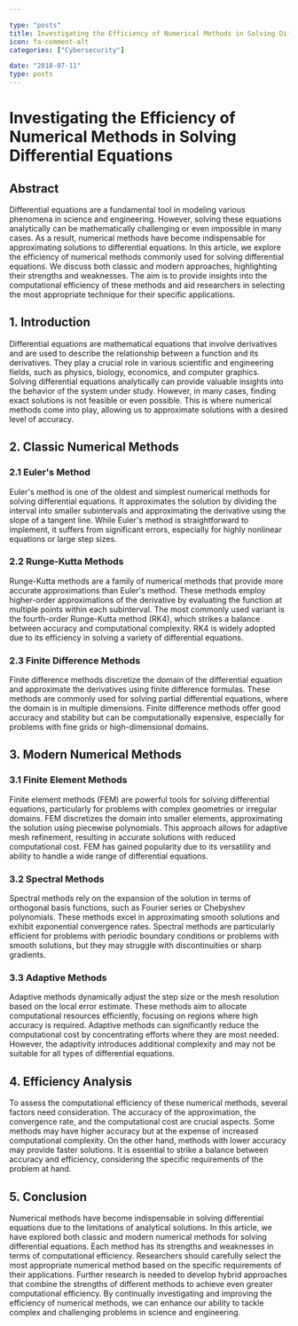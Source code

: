 ```yaml
---

type: "posts"
title: Investigating the Efficiency of Numerical Methods in Solving Differential Equations
icon: fa-comment-alt
categories: ["Cybersecurity"]

date: "2018-07-11"
type: posts
---
```





# Investigating the Efficiency of Numerical Methods in Solving Differential Equations

## Abstract
Differential equations are a fundamental tool in modeling various phenomena in science and engineering. However, solving these equations analytically can be mathematically challenging or even impossible in many cases. As a result, numerical methods have become indispensable for approximating solutions to differential equations. In this article, we explore the efficiency of numerical methods commonly used for solving differential equations. We discuss both classic and modern approaches, highlighting their strengths and weaknesses. The aim is to provide insights into the computational efficiency of these methods and aid researchers in selecting the most appropriate technique for their specific applications.

## 1. Introduction
Differential equations are mathematical equations that involve derivatives and are used to describe the relationship between a function and its derivatives. They play a crucial role in various scientific and engineering fields, such as physics, biology, economics, and computer graphics. Solving differential equations analytically can provide valuable insights into the behavior of the system under study. However, in many cases, finding exact solutions is not feasible or even possible. This is where numerical methods come into play, allowing us to approximate solutions with a desired level of accuracy.

## 2. Classic Numerical Methods
### 2.1 Euler's Method
Euler's method is one of the oldest and simplest numerical methods for solving differential equations. It approximates the solution by dividing the interval into smaller subintervals and approximating the derivative using the slope of a tangent line. While Euler's method is straightforward to implement, it suffers from significant errors, especially for highly nonlinear equations or large step sizes.

### 2.2 Runge-Kutta Methods
Runge-Kutta methods are a family of numerical methods that provide more accurate approximations than Euler's method. These methods employ higher-order approximations of the derivative by evaluating the function at multiple points within each subinterval. The most commonly used variant is the fourth-order Runge-Kutta method (RK4), which strikes a balance between accuracy and computational complexity. RK4 is widely adopted due to its efficiency in solving a variety of differential equations.

### 2.3 Finite Difference Methods
Finite difference methods discretize the domain of the differential equation and approximate the derivatives using finite difference formulas. These methods are commonly used for solving partial differential equations, where the domain is in multiple dimensions. Finite difference methods offer good accuracy and stability but can be computationally expensive, especially for problems with fine grids or high-dimensional domains.

## 3. Modern Numerical Methods
### 3.1 Finite Element Methods
Finite element methods (FEM) are powerful tools for solving differential equations, particularly for problems with complex geometries or irregular domains. FEM discretizes the domain into smaller elements, approximating the solution using piecewise polynomials. This approach allows for adaptive mesh refinement, resulting in accurate solutions with reduced computational cost. FEM has gained popularity due to its versatility and ability to handle a wide range of differential equations.

### 3.2 Spectral Methods
Spectral methods rely on the expansion of the solution in terms of orthogonal basis functions, such as Fourier series or Chebyshev polynomials. These methods excel in approximating smooth solutions and exhibit exponential convergence rates. Spectral methods are particularly efficient for problems with periodic boundary conditions or problems with smooth solutions, but they may struggle with discontinuities or sharp gradients.

### 3.3 Adaptive Methods
Adaptive methods dynamically adjust the step size or the mesh resolution based on the local error estimate. These methods aim to allocate computational resources efficiently, focusing on regions where high accuracy is required. Adaptive methods can significantly reduce the computational cost by concentrating efforts where they are most needed. However, the adaptivity introduces additional complexity and may not be suitable for all types of differential equations.

## 4. Efficiency Analysis
To assess the computational efficiency of these numerical methods, several factors need consideration. The accuracy of the approximation, the convergence rate, and the computational cost are crucial aspects. Some methods may have higher accuracy but at the expense of increased computational complexity. On the other hand, methods with lower accuracy may provide faster solutions. It is essential to strike a balance between accuracy and efficiency, considering the specific requirements of the problem at hand.

## 5. Conclusion
Numerical methods have become indispensable in solving differential equations due to the limitations of analytical solutions. In this article, we have explored both classic and modern numerical methods for solving differential equations. Each method has its strengths and weaknesses in terms of computational efficiency. Researchers should carefully select the most appropriate numerical method based on the specific requirements of their applications. Further research is needed to develop hybrid approaches that combine the strengths of different methods to achieve even greater computational efficiency. By continually investigating and improving the efficiency of numerical methods, we can enhance our ability to tackle complex and challenging problems in science and engineering.
